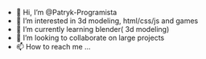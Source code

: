 - 👋 Hi, I’m @Patryk-Programista
- 👀 I’m interested in 3d modeling, html/css/js and games
- 🌱 I’m currently learning blender( 3d modeling)
- 💞️ I’m looking to collaborate on large projects 
- 📫 How to reach me ...

<!---
Patryk-Programista/Patryk-Programista is a ✨ special ✨ repository because its `README.md` (this file) appears on your GitHub profile.
You can click the Preview link to take a look at your changes.
--->
